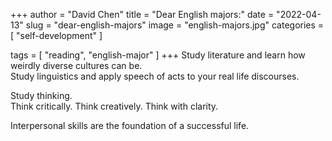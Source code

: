 +++
author = "David Chen"
title = "Dear English majors:"
date = "2022-04-13"
slug = "dear-english-majors"
image = "english-majors.jpg"
categories = [
    "self-development"
]

tags = [
    "reading",
    "english-major"
]
+++
Study literature and learn how weirdly diverse cultures can be.\
Study linguistics and apply speech of acts to your real life discourses.<br>

Study thinking.\
Think critically. Think creatively. Think with clarity.

Interpersonal skills are the foundation of a successful life.